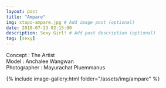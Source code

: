 ```yaml
---
layout: post
title: "Ampare"
img: xtapo-ampare.jpg # Add image post (optional)
date: 2018-07-23 02:15:00
description: Sexy Girl! # Add post description (optional)
tag: [sexy]
---
```

Concept : The Artist  
Model : Anchalee Wangwan  
Photographer : Mayurachat Pluemmanus                         

{% include image-gallery.html folder="/assets/img/ampare" %}
